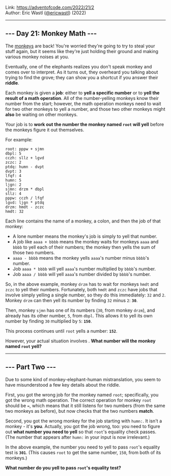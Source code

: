 Link: <https://adventofcode.com/2022/21/2> <br>
Author: Eric Wastl ([@ericwastl](https://twitter.com/ericwastl)) (2022)

---

## --- Day 21: Monkey Math ---

The [monkeys](11) are back! You're worried they're going to try to steal your stuff again, but it seems like they're just holding their ground and making various monkey noises at you.

Eventually, one of the elephants realizes you don't speak monkey and comes over to interpret. As it turns out, they overheard you talking about trying to find the grove; they can show you a shortcut if you answer their **riddle**.

Each monkey is given a **job**: either to **yell a specific number** or to **yell the result of a math operation**. All of the number-yelling monkeys know their number from the start; however, the math operation monkeys need to wait for two other monkeys to yell a number, and those two other monkeys might **also** be waiting on other monkeys.

Your job is to **work out the number the monkey named `root` will yell** before the monkeys figure it out themselves.

For example:

```
root: pppw + sjmn
dbpl: 5
cczh: sllz + lgvd
zczc: 2
ptdq: humn - dvpt
dvpt: 3
lfqf: 4
humn: 5
ljgn: 2
sjmn: drzm * dbpl
sllz: 4
pppw: cczh / lfqf
lgvd: ljgn * ptdq
drzm: hmdt - zczc
hmdt: 32
```

Each line contains the name of a monkey, a colon, and then the job of that monkey:

- A lone number means the monkey's job is simply to yell that number.
- A job like `aaaa + bbbb` means the monkey waits for monkeys `aaaa` and `bbbb` to yell each of their numbers; the monkey then yells the sum of those two numbers.
- `aaaa - bbbb` means the monkey yells `aaaa`'s number minus `bbbb`'s number.
- Job `aaaa * bbbb` will yell `aaaa`'s number multiplied by `bbbb`'s number.
- Job `aaaa / bbbb` will yell `aaaa`'s number divided by `bbbb`'s number.

So, in the above example, monkey `drzm` has to wait for monkeys `hmdt` and `zczc` to yell their numbers. Fortunately, both `hmdt` and `zczc` have jobs that involve simply yelling a single number, so they do this immediately: `32` and `2`. Monkey `drzm` can then yell its number by finding `32` minus `2`: **`30`**.

Then, monkey `sjmn` has one of its numbers (`30`, from monkey `drzm`), and already has its other number, `5`, from `dbpl`. This allows it to yell its own number by finding `30` multiplied by `5`: **`150`**.

This process continues until `root` yells a number: **`152`**.

However, your actual situation involves . **What number will the monkey named `root` yell?**

---

## --- Part Two ---

Due to some kind of monkey-elephant-human mistranslation, you seem to have misunderstood a few key details about the riddle.

First, you got the wrong job for the monkey named `root`; specifically, you got the wrong math operation. The correct operation for monkey `root` should be `=`, which means that it still listens for two numbers (from the same two monkeys as before), but now checks that the two numbers **match**.

Second, you got the wrong monkey for the job starting with `humn:`. It isn't a monkey - it's **you**. Actually, you got the job wrong, too: you need to figure out **what number you need to yell** so that `root`'s equality check passes. (The number that appears after `humn:` in your input is now irrelevant.)

In the above example, the number you need to yell to pass `root`'s equality test is **`301`**. (This causes `root` to get the same number, `150`, from both of its monkeys.)

**What number do you yell to pass `root`'s equality test?**
